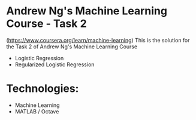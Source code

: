 # Andrew Ng's Machine Learning Course - Task 2
(https://www.coursera.org/learn/machine-learning)
This is the solution for the Task 2 of Andrew Ng's Machine Learning Course

- Logistic Regression
- Regularized Logistic Regression

Technologies:
======
- Machine Learning
- MATLAB / Octave

